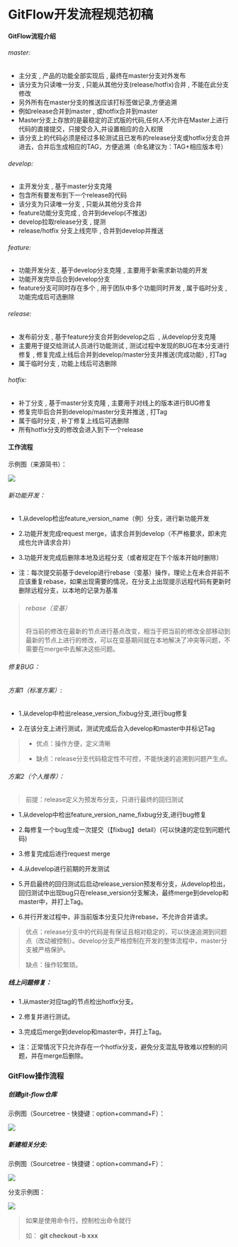 # GitFlow开发流程规范初稿



#### GitFlow流程介绍

###### master:

- 主分支 , 产品的功能全部实现后 , 最终在master分支对外发布
- 该分支为只读唯一分支 , 只能从其他分支(release/hotfix)合并 , 不能在此分支修改
- 另外所有在master分支的推送应该打标签做记录,方便追溯
- 例如release合并到master , 或hotfix合并到master
- Master分支上存放的是最稳定的正式版的代码,任何人不允许在Master上进行代码的直接提交，只接受合入,并设置相应的合入权限
- 该分支上的代码必须是经过多轮测试且已发布的release分支或hotfix分支合并进去，合并后生成相应的TAG，方便追溯（命名建议为：TAG+相应版本号）

###### develop:

- 主开发分支 , 基于master分支克隆
- 包含所有要发布到下一个release的代码
- 该分支为只读唯一分支 , 只能从其他分支合并
- feature功能分支完成 , 合并到develop(不推送)
- develop拉取release分支 , 提测
- release/hotfix 分支上线完毕 , 合并到develop并推送

###### feature:

- 功能开发分支 , 基于develop分支克隆 , 主要用于新需求新功能的开发
- 功能开发完毕后合到develop分支
- feature分支可同时存在多个 , 用于团队中多个功能同时开发 , 属于临时分支 , 功能完成后可选删除

###### release:

- 发布前分支 , 基于feature分支合并到develop之后  , 从develop分支克隆
- 主要用于提交给测试人员进行功能测试 , 测试过程中发现的BUG在本分支进行修复 , 修复完成上线后合并到develop/master分支并推送(完成功能) , 打Tag
- 属于临时分支 , 功能上线后可选删除

###### hotfix:

- 补丁分支 , 基于master分支克隆 , 主要用于对线上的版本进行BUG修复
- 修复完毕后合并到develop/master分支并推送 , 打Tag
- 属于临时分支 , 补丁修复上线后可选删除
- 所有hotfix分支的修改会进入到下一个release

#### 工作流程

示例图（来源简书）：

![](http://192.168.11.214:8087/android-team/androidteamtogether/raw/master/%E5%BC%80%E5%8F%91%E8%A7%84%E8%8C%83/picture/gitflow%E6%B5%81%E7%A8%8B%E5%9B%BE1.jpeg)



###### 新功能开发：

* 1.从develop检出feature_version_name（例）分支，进行新功能开发
  
* 2.功能开发完成request merge，请求合并到develop（不严格要求，即未完成也允许请求合并）
  
* 3.功能开发完成后删除本地及远程分支（或者规定在下个版本开始时删除）
  
* 注：每次提交前基于develop进行rebase（变基）操作，理论上在未合并前不应该重复rebase，如果出现需要的情况，在分支上出现提示远程代码有更新时删除远程分支，以本地的记录为基准

> ###### rebase（变基）
> 
> 将当前的修改在最新的节点进行基点改变，相当于把当前的修改全部移动到最新的节点上进行的修改，可以在变基期间就在本地解决了冲突等问题，不需要在merge中去解决这些问题。

###### 修复BUG：

###### 方案1（标准方案）:

* 1.从develop中检出release_version_fixbug分支,进行bug修复

* 2.在该分支上进行测试，测试完成后合入develop和master中并标记Tag

> - 优点：操作方便，定义清晰
> 
> - 缺点：release分支代码稳定性不可控，不能快速的追溯到问题产生点。

###### 方案2（个人推荐）：

> 前提：release定义为预发布分支，只进行最终的回归测试

* 1.从develop中检出feature_version_name_fixbug分支,进行bug修复

* 2.每修复一个bug生成一次提交（【fixbug】detail）(可以快速的定位到问题代码)

* 3.修复完成后进行request merge

* 4.从develop进行前期的开发测试

* 5.开启最终的回归测试后启动release_version预发布分支，从develop检出，回归测试中出现bug只在release_version分支解决，最终merge到develop和master中，并打上Tag。

* 6.并行开发过程中，非当前版本分支只允许rebase，不允许合并请求。

> 优点：release分支中的代码是有保证且相对稳定的，可以快速追溯到问题点（改动被控制）。develop分支严格控制在开发的整体流程中，master分支被严格保护。
> 
> 缺点：操作较繁琐。

##### 线上问题修复：

* 1.从master对应tag的节点检出hotfix分支。
  
* 2.修复并进行测试。
  
* 3.完成后merge到develop和master中，并打上Tag。

  
* 注：正常情况下只允许存在一个hotfix分支，避免分支混乱导致难以控制的问题，并在merge后删除。


### GitFlow操作流程

##### 创建git-flow仓库

示例图（Sourcetree - 快捷键：option+command+F）：

![](http://192.168.11.214:8087/android-team/androidteamtogether/raw/master/%E5%BC%80%E5%8F%91%E8%A7%84%E8%8C%83/picture/gitflow%E6%93%8D%E4%BD%9C%E5%9B%BE1.jpeg)

##### 新建相关分支:

示例图（Sourcetree - 快捷键：option+command+F）：

![](http://192.168.11.214:8087/android-team/androidteamtogether/raw/master/%E5%BC%80%E5%8F%91%E8%A7%84%E8%8C%83/picture/gitflow%E6%93%8D%E4%BD%9C%E5%9B%BE2.jpeg)

分支示例图：

![](http://192.168.11.214:8087/android-team/androidteamtogether/raw/master/%E5%BC%80%E5%8F%91%E8%A7%84%E8%8C%83/picture/gitflow%E5%88%86%E6%94%AF%E7%A4%BA%E4%BE%8B%E5%9B%BE.jpeg)



> 如果是使用命令行，控制检出命令就行
> 
> 如： **git checkout -b xxx**


